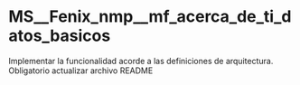 # MS__Fenix_nmp__mf_acerca_de_ti_datos_basicos
Implementar la funcionalidad acorde a las definiciones de arquitectura. Obligatorio actualizar archivo README
